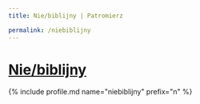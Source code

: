 ```yaml
---
title: Nie/biblijny | Patromierz

permalink: /niebiblijny
---
```


# [Nie/biblijny](https://patronite.pl/niebiblijny)

{% include profile.md name="niebiblijny" prefix="n" %}
